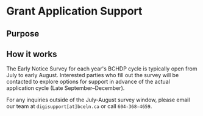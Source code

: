 # Grant Application Support

## Purpose

## How it works
The Early Notice Survey for each year's BCHDP cycle is typically open from July to early August. Interested parties who fill out the survey will be contacted to explore options for support in advance of the actual application cycle (Late September–December).

For any inquiries outside of the July-August survey window, please email our team at `digisupport[at]bceln.ca` or call `604-368-4659`.